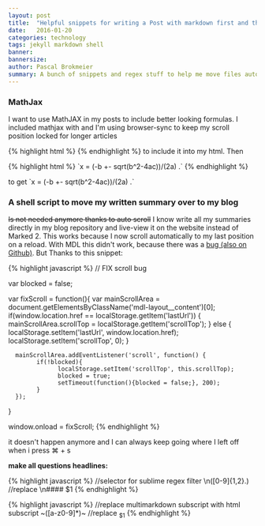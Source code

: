 ```yaml
---
layout: post
title:  "Helpful snippets for writing a Post with markdown first and then moving it to a jekyll blog"
date:   2016-01-20
categories: technology
tags: jekyll markdown shell
banner:
bannersize:
author: Pascal Brokmeier
summary: A bunch of snippets and regex stuff to help me move files automatically after I am done summarising university classes.
---
```


### MathJax

I want to use MathJAX in my posts to include better looking formulas. I included mathjax with and I'm using browser-sync to keep my scroll position locked for longer articles

{% highlight html %}
    <script type="text/javascript" async src="https://cdn.mathjax.org/mathjax/latest/MathJax.js?config=TeX-MML-AM_CHTML"></script>
{% endhighlight %}
to include it into my html. Then 

{% highlight html %}
  \`x = (-b +- sqrt(b^2-4ac))/(2a) .\`
{% endhighlight %}

to get
\`x = (-b +- sqrt(b^2-4ac))/(2a) .\`



### A shell script to move my written summary over to my blog

<del>Is not needed anymore thanks to auto scroll</del>
I know write all my summaries directly in my blog repository and live-view it on the website instead of Marked 2. This works because I now scroll automatically to my last position on a reload. With MDL this didn't work, because there was a [bug (also on Github)](https://github.com/google/material-design-lite/issues/1120). But Thanks to this snippet:

{% highlight javascript %}
// FIX scroll bug

var blocked = false;

var fixScroll = function(){
      var mainScrollArea = document.getElementsByClassName('mdl-layout__content')[0];
      if(window.location.href == localStorage.getItem('lastUrl')) {
                  mainScrollArea.scrollTop = localStorage.getItem('scrollTop');
            } else {
                  localStorage.setItem('lastUrl', window.location.href);
                  localStorage.setItem('scrollTop', 0);
            }

      mainScrollArea.addEventListener('scroll', function() {
            if(!blocked){
                  localStorage.setItem('scrollTop', this.scrollTop);
                  blocked = true;
                  setTimeout(function(){blocked = false;}, 200);    
            } 
      });
}

window.onload = fixScroll;
{% endhighlight %}

it doesn't happen anymore and I can always keep going where I left off when i press ⌘ + s

**make all questions headlines:**

{% highlight javascript %}
//selector for sublime regex filter
\n([0-9]{1,2}\.)
//replace
\n#### $1
{% endhighlight %}


{% highlight javascript %}
//replace multimarkdown subscript with html subscript
~([a-z0-9]*)~
//replace
<sub>$1</sub>
{% endhighlight %}

